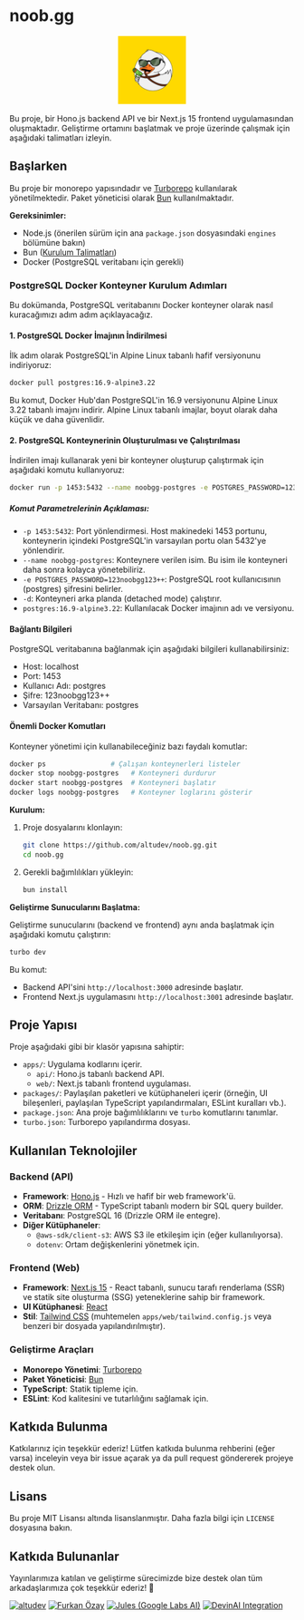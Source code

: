 # noob.gg
<p align="center">
  <img src="docs/noobgg-logo.png" alt="noob.gg logo" height="120" />
</p>

Bu proje, bir Hono.js backend API ve bir Next.js 15 frontend uygulamasından oluşmaktadır. Geliştirme ortamını başlatmak ve proje üzerinde çalışmak için aşağıdaki talimatları izleyin.

## Başlarken

Bu proje bir monorepo yapısındadır ve [Turborepo](https://turbo.build/repo) kullanılarak yönetilmektedir. Paket yöneticisi olarak [Bun](https://bun.sh/) kullanılmaktadır.

**Gereksinimler:**

*   Node.js (önerilen sürüm için ana `package.json` dosyasındaki `engines` bölümüne bakın)
*   Bun ([Kurulum Talimatları](https://bun.sh/docs/installation))
*   Docker (PostgreSQL veritabanı için gerekli)

### PostgreSQL Docker Konteyner Kurulum Adımları

Bu dokümanda, PostgreSQL veritabanını Docker konteyner olarak nasıl kuracağımızı adım adım açıklayacağız.

#### 1. PostgreSQL Docker İmajının İndirilmesi

İlk adım olarak PostgreSQL'in Alpine Linux tabanlı hafif versiyonunu indiriyoruz:

```bash
docker pull postgres:16.9-alpine3.22
```

Bu komut, Docker Hub'dan PostgreSQL'in 16.9 versiyonunu Alpine Linux 3.22 tabanlı imajını indirir. Alpine Linux tabanlı imajlar, boyut olarak daha küçük ve daha güvenlidir.

#### 2. PostgreSQL Konteynerinin Oluşturulması ve Çalıştırılması

İndirilen imajı kullanarak yeni bir konteyner oluşturup çalıştırmak için aşağıdaki komutu kullanıyoruz:

```bash
docker run -p 1453:5432 --name noobgg-postgres -e POSTGRES_PASSWORD=123noobgg123++ -d postgres:16.9-alpine3.22
```

##### Komut Parametrelerinin Açıklaması:

- `-p 1453:5432`: Port yönlendirmesi. Host makinedeki 1453 portunu, konteynerin içindeki PostgreSQL'in varsayılan portu olan 5432'ye yönlendirir.
- `--name noobgg-postgres`: Konteynere verilen isim. Bu isim ile konteyneri daha sonra kolayca yönetebiliriz.
- `-e POSTGRES_PASSWORD=123noobgg123++`: PostgreSQL root kullanıcısının (postgres) şifresini belirler.
- `-d`: Konteyneri arka planda (detached mode) çalıştırır.
- `postgres:16.9-alpine3.22`: Kullanılacak Docker imajının adı ve versiyonu.

#### Bağlantı Bilgileri

PostgreSQL veritabanına bağlanmak için aşağıdaki bilgileri kullanabilirsiniz:

- Host: localhost
- Port: 1453
- Kullanıcı Adı: postgres
- Şifre: 123noobgg123++
- Varsayılan Veritabanı: postgres

#### Önemli Docker Komutları

Konteyner yönetimi için kullanabileceğiniz bazı faydalı komutlar:

```bash
docker ps                # Çalışan konteynerleri listeler
docker stop noobgg-postgres   # Konteyneri durdurur
docker start noobgg-postgres  # Konteyneri başlatır
docker logs noobgg-postgres   # Konteyner loglarını gösterir
```

**Kurulum:**

1.  Proje dosyalarını klonlayın:
    ```bash
    git clone https://github.com/altudev/noob.gg.git
    cd noob.gg
    ```
2.  Gerekli bağımlılıkları yükleyin:
    ```bash
    bun install
    ```

**Geliştirme Sunucularını Başlatma:**

Geliştirme sunucularını (backend ve frontend) aynı anda başlatmak için aşağıdaki komutu çalıştırın:

```bash
turbo dev
```

Bu komut:
*   Backend API'sini `http://localhost:3000` adresinde başlatır.
*   Frontend Next.js uygulamasını `http://localhost:3001` adresinde başlatır.

## Proje Yapısı

Proje aşağıdaki gibi bir klasör yapısına sahiptir:

*   `apps/`: Uygulama kodlarını içerir.
    *   `api/`: Hono.js tabanlı backend API.
    *   `web/`: Next.js tabanlı frontend uygulaması.
*   `packages/`: Paylaşılan paketleri ve kütüphaneleri içerir (örneğin, UI bileşenleri, paylaşılan TypeScript yapılandırmaları, ESLint kuralları vb.).
*   `package.json`: Ana proje bağımlılıklarını ve `turbo` komutlarını tanımlar.
*   `turbo.json`: Turborepo yapılandırma dosyası.

## Kullanılan Teknolojiler

### Backend (API)

*   **Framework**: [Hono.js](https://hono.dev/) - Hızlı ve hafif bir web framework'ü.
*   **ORM**: [Drizzle ORM](https://orm.drizzle.team/) - TypeScript tabanlı modern bir SQL query builder.
*   **Veritabanı**: PostgreSQL 16 (Drizzle ORM ile entegre).
*   **Diğer Kütüphaneler**:
    *   `@aws-sdk/client-s3`: AWS S3 ile etkileşim için (eğer kullanılıyorsa).
    *   `dotenv`: Ortam değişkenlerini yönetmek için.

### Frontend (Web)

*   **Framework**: [Next.js 15](https://nextjs.org/) - React tabanlı, sunucu tarafı renderlama (SSR) ve statik site oluşturma (SSG) yeteneklerine sahip bir framework.
*   **UI Kütüphanesi**: [React](https://react.dev/)
*   **Stil**: [Tailwind CSS](https://tailwindcss.com/) (muhtemelen `apps/web/tailwind.config.js` veya benzeri bir dosyada yapılandırılmıştır).

### Geliştirme Araçları

*   **Monorepo Yönetimi**: [Turborepo](https://turbo.build/repo)
*   **Paket Yöneticisi**: [Bun](https://bun.sh/)
*   **TypeScript**: Statik tipleme için.
*   **ESLint**: Kod kalitesini ve tutarlılığını sağlamak için.

## Katkıda Bulunma

Katkılarınız için teşekkür ederiz! Lütfen katkıda bulunma rehberini (eğer varsa) inceleyin veya bir issue açarak ya da pull request göndererek projeye destek olun.

## Lisans

Bu proje MIT Lisansı altında lisanslanmıştır. Daha fazla bilgi için `LICENSE` dosyasına bakın.

## Katkıda Bulunanlar

Yayınlarımıza katılan ve geliştirme sürecimizde bize destek olan tüm arkadaşlarımıza çok teşekkür ederiz! 🙏

<a href="https://github.com/altudev"><img width="60px" alt="altudev" src="https://github.com/altudev.png"/></a>
<a href="https://github.com/furkanczay"><img width="60px" alt="Furkan Özay" src="https://github.com/furkanczay.png"/></a>
<a href="https://github.com/apps/google-labs-jules"><img width="60px" alt="Jules (Google Labs AI)" src="https://avatars.githubusercontent.com/in/842251?s=41&u=e6ce41f2678ba45349e003a9b1d8719b7f414a6f&v=4"/></a>
<a href="https://github.com/apps/devin-ai-integration"><img width="60px" alt="DevinAI Integration" src="https://avatars.githubusercontent.com/in/811515?s=41&u=22ae8177548c8cd6cccb497ac571937d080c80bc&v=4"/></a>
